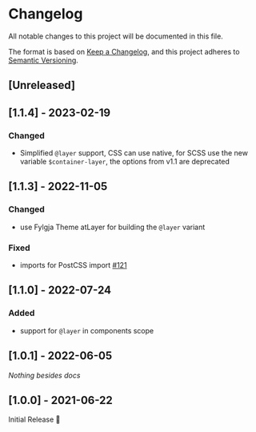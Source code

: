 # Changelog
All notable changes to this project will be documented in this file.

The format is based on [Keep a Changelog](https://keepachangelog.com/en/1.0.0/),
and this project adheres to [Semantic Versioning](https://semver.org/spec/v2.0.0.html).

## [Unreleased]

## [1.1.4] - 2023-02-19
### Changed
- Simplified `@layer` support,
  CSS can use native, for SCSS use the new variable `$container-layer`,
  the options from v1.1 are deprecated

## [1.1.3] - 2022-11-05
### Changed
- use Fylgja Theme atLayer for building the `@layer` variant

### Fixed
- imports for PostCSS import [#121](https://github.com/fylgja/fylgja/issues/121)

## [1.1.0] - 2022-07-24
### Added
- support for `@layer` in components scope

## [1.0.1] - 2022-06-05
_Nothing besides docs_

## [1.0.0] - 2021-06-22
Initial Release 🎉
